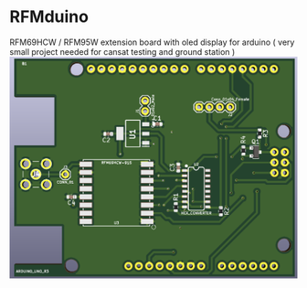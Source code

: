 # RFMduino
RFM69HCW / RFM95W extension board with oled display for arduino ( very small project needed for cansat testing and ground station )
![](picture.PNG)